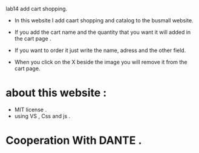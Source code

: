 lab14 add cart shopping.

- In this website I add caart shopping and catalog to the busmall website.

- If you add the cart name and the quantity that you want it will added in the cart page .

- If you want to order it just write the name, adress and the other field.

- When you click on the X beside the image you will remove it from the cart page.


# about this website :
- MIT license .
- using VS , Css and js .

# Cooperation With DANTE .

